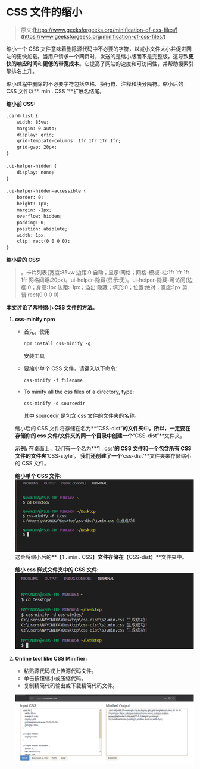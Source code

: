 # CSS 文件的缩小

> 原文:[https://www.geeksforgeeks.org/minification-of-css-files/](https://www.geeksforgeeks.org/minification-of-css-files/)

缩小一个 CSS 文件意味着删除源代码中不必要的字符，以减小文件大小并促进网站的更快加载。当用户请求一个网页时，发送的是缩小版而不是完整版，这导致**更快的响应时间**和**更低的带宽成本**。它提高了网站的速度和可访问性，并帮助搜索引擎排名上升。

缩小过程中删除的不必要字符包括空格、换行符、注释和块分隔符。缩小后的 CSS 文件以**. min . CSS '**扩展名结尾。

**缩小前 CSS:**

```html
.card-list {
    width: 85vw;
    margin: 0 auto;
    display: grid;
    grid-template-columns: 1fr 1fr 1fr 1fr;
    grid-gap: 20px;
}

.ui-helper-hidden {
    display: none;
}

.ui-helper-hidden-accessible {
    border: 0;
    height: 1px;
    margin: -1px;
    overflow: hidden;
    padding: 0;
    position: absolute;
    width: 1px;
    clip: rect(0 0 0 0);
}
```

**缩小后的 CSS:**

> 。卡片列表{宽度:85vw 边距:0 自动；显示:网格；网格-模板-柱:1fr 1fr 1fr 1fr 网格间距:20px}。ui-helper-隐藏{显示:无}。ui-helper-隐藏-可访问{边框:0；身高:1px 边距:-1px；溢出:隐藏；填充:0；位置:绝对；宽度:1px 剪辑:rect(0 0 0 0)

**本文讨论了两种缩小 CSS 文件的方法。**

1.  **css-minify npm**
    *   首先，使用

        ```html
        npm install css-minify -g
        ```

        安装工具
    *   要缩小单个 CSS 文件，请键入以下命令:

        ```html
        css-minify -f filename
        ```

    *   To minify all the css files of a directory, type:

        ```html
        css-minify -d sourcedir
        ```

        其中 sourcedir 是包含 css 文件的文件夹的名称。

    缩小后的 CSS 文件将存储在名为**“CSS-dist”**的文件夹中。所以，一定要在存储你的 css 文件/文件夹的同一个目录中创建一个**“CSS-dist”**文件夹。

    **示例:**
    在桌面上，我们有一个名为**‘1 . css’**的 CSS 文件和一个包含所有 CSS 文件的文件夹**‘CSS-style’**。
    我们还创建了一个**‘css-dist’**文件夹来存储缩小的 CSS 文件。

    **缩小单个 CSS 文件:**
    ![](img/967e8bbe702caa1e26ebd355c5e3b792.png)
    这会将缩小后的**【1 . min . CSS】**文件存储在**【CSS-dist】**文件夹中。

    **缩小 css 样式文件夹中的 CSS 文件:**
    ![](img/556b22dc845c3f4e4e237486068b32ee.png)

2.  **Online tool like CSS Minifier:**
    *   粘贴源代码或上传源代码文件。
    *   单击按钮缩小或压缩代码。
    *   复制精简代码输出或下载精简代码文件。

    ![](img/e485ae4540baa8114cfab3b25e432b6e.png)